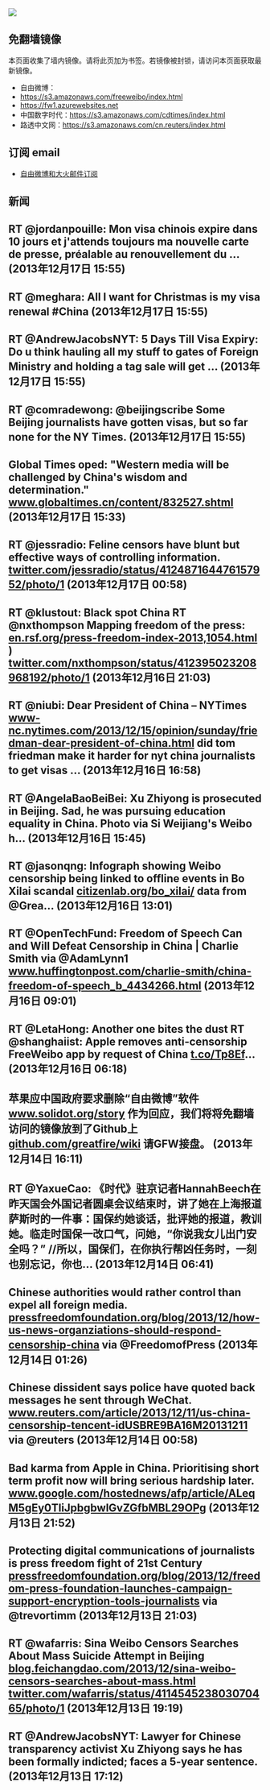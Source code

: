 <img src="logos.png" />

## 免翻墙镜像
本页面收集了墙内镜像。请将此页加为书签。若镜像被封锁，请访问本页面获取最新镜像。
* 自由微博：
 * https://s3.amazonaws.com/freeweibo/index.html
 * https://fw1.azurewebsites.net
* 中国数字时代：https://s3.amazonaws.com/cdtimes/index.html
* 路透中文网：https://s3.amazonaws.com/cn.reuters/index.html

## 订阅 email
* <a href="https://greatfire.us7.list-manage.com/subscribe?u=854fca58782082e0cbdf204a0&id=c78949b93c">自由微博和大火邮件订阅</a>
		
## 新闻
RT @jordanpouille: Mon visa chinois expire dans 10 jours et j'attends toujours ma nouvelle carte de presse, préalable au renouvellement du … (2013年12月17日 15:55)
 ---
RT @meghara: All I want for Christmas is my visa renewal #China (2013年12月17日 15:55)
 ---
RT @AndrewJacobsNYT: 5 Days Till Visa Expiry: Do u think hauling all my stuff to gates of Foreign Ministry and holding a tag sale will get … (2013年12月17日 15:55)
 ---
RT @comradewong: @beijingscribe Some Beijing journalists have gotten visas, but so far none for the NY Times. (2013年12月17日 15:55)
 ---
Global Times oped: "Western media will be challenged by China's wisdom and determination." <a href="http://www.globaltimes.cn/content/832527.shtml#.Uq_8vWRdUU6">www.globaltimes.cn/content/832527.shtml</a> (2013年12月17日 15:33)
 ---
RT @jessradio: Feline censors have blunt but effective ways of controlling information. <a href="https://twitter.com/jessradio/status/412487164476157952/photo/1">twitter.com/jessradio/status/412487164476157952/photo/1</a> (2013年12月17日 00:58)
 ---
RT @klustout: Black spot China RT @nxthompson Mapping freedom of the press: <a href="http://en.rsf.org/press-freedom-index-2013,1054.html">en.rsf.org/press-freedom-index-2013,1054.html</a> ) <a href="https://twitter.com/nxthompson/status/412395023208968192/photo/1">twitter.com/nxthompson/status/412395023208968192/photo/1</a> (2013年12月16日 21:03)
 ---
RT @niubi: Dear President of China – NYTimes <a href="http://www-nc.nytimes.com/2013/12/15/opinion/sunday/friedman-dear-president-of-china.html?=emc=edit_tnt_20131214&tntemail0=y&_r=6&pagewanted=all&utm_source=The+Sinocism+China+Newsletter&utm_campaign=ca38b1394c-Sinocism12_15_13&utm_medium=email&utm_term=0_171f237867-ca38b1394c-1820733&">www-nc.nytimes.com/2013/12/15/opinion/sunday/friedman-dear-president-of-china.html</a> did tom friedman make it harder for nyt china journalists to get visas … (2013年12月16日 16:58)
 ---
RT @AngelaBaoBeiBei: Xu Zhiyong is prosecuted in Beijing. Sad, he was pursuing education equality in China. Photo via Si Weijiang's Weibo h… (2013年12月16日 15:45)
 ---
RT @jasonqng: Infograph showing Weibo censorship being linked to offline events in Bo Xilai scandal <a href="https://citizenlab.org/bo_xilai/">citizenlab.org/bo_xilai/</a> data from @Grea… (2013年12月16日 13:01)
 ---
RT @OpenTechFund: Freedom of Speech Can and Will Defeat Censorship in China | Charlie Smith via @AdamLynn1 <a href="http://www.huffingtonpost.com/charlie-smith/china-freedom-of-speech_b_4434266.html?utm_source=dlvr.it&utm_medium=twitter">www.huffingtonpost.com/charlie-smith/china-freedom-of-speech_b_4434266.html</a> (2013年12月16日 09:01)
 ---
RT @LetaHong: Another one bites the dust RT @shanghaiist: Apple removes anti-censorship FreeWeibo app by request of China <a href="http://t.co/Tp8Ef">t.co/Tp8Ef</a>… (2013年12月16日 06:18)
 ---
苹果应中国政府要求删除“自由微博”软件 <a href="http://www.solidot.org/story?sid=37624">www.solidot.org/story</a> 作为回应，我们将将免翻墙访问的镜像放到了Github上 <a href="https://github.com/greatfire/wiki">github.com/greatfire/wiki</a> 请GFW接盘。 (2013年12月14日 16:11)
 ---
RT @YaxueCao: 《时代》驻京记者HannahBeech在昨天国会外国记者圆桌会议结束时，讲了她在上海报道萨斯时的一件事：国保约她谈话，批评她的报道，教训她。临走时国保一改口气，问她，“你说我女儿出门安全吗？” //所以，国保们，在你执行帮凶任务时，一刻也别忘记，你也… (2013年12月14日 06:41)
 ---
Chinese authorities would rather control than expel all foreign media. <a href="https://pressfreedomfoundation.org/blog/2013/12/how-us-news-organziations-should-respond-censorship-china">pressfreedomfoundation.org/blog/2013/12/how-us-news-organziations-should-respond-censorship-china</a> via @FreedomofPress (2013年12月14日 01:26)
 ---
Chinese dissident says police have quoted back messages he sent through WeChat. <a href="http://www.reuters.com/article/2013/12/11/us-china-censorship-tencent-idUSBRE9BA16M20131211?utm_content=buffer50bac&utm_source=buffer&utm_medium=twitter&utm_campaign=Buffer">www.reuters.com/article/2013/12/11/us-china-censorship-tencent-idUSBRE9BA16M20131211</a> via @reuters (2013年12月14日 00:58)
 ---
Bad karma from Apple in China. Prioritising short term profit now will bring serious hardship later. <a href="http://www.google.com/hostednews/afp/article/ALeqM5gEy0TIiJpbgbwlGvZGfbMBL29OPg?docId=197961c2-4ad5-431d-9ecf-db0314390ece&hl=en">www.google.com/hostednews/afp/article/ALeqM5gEy0TIiJpbgbwlGvZGfbMBL29OPg</a> (2013年12月13日 21:52)
 ---
Protecting digital communications of journalists is press freedom fight of 21st Century <a href="https://pressfreedomfoundation.org/blog/2013/12/freedom-press-foundation-launches-campaign-support-encryption-tools-journalists?utm_content=bufferd9caa&utm_source=buffer&utm_medium=twitter&utm_campaign=Buffer">pressfreedomfoundation.org/blog/2013/12/freedom-press-foundation-launches-campaign-support-encryption-tools-journalists</a> via @trevortimm (2013年12月13日 21:03)
 ---
RT @wafarris: Sina Weibo Censors Searches About Mass Suicide Attempt in Beijing <a href="http://blog.feichangdao.com/2013/12/sina-weibo-censors-searches-about-mass.html">blog.feichangdao.com/2013/12/sina-weibo-censors-searches-about-mass.html</a> <a href="https://twitter.com/wafarris/status/411454523803070465/photo/1">twitter.com/wafarris/status/411454523803070465/photo/1</a> (2013年12月13日 19:19)
 ---
RT @AndrewJacobsNYT: Lawyer for Chinese transparency activist Xu Zhiyong says he has been formally indicted; faces a 5-year sentence. (2013年12月13日 17:12)
 ---
